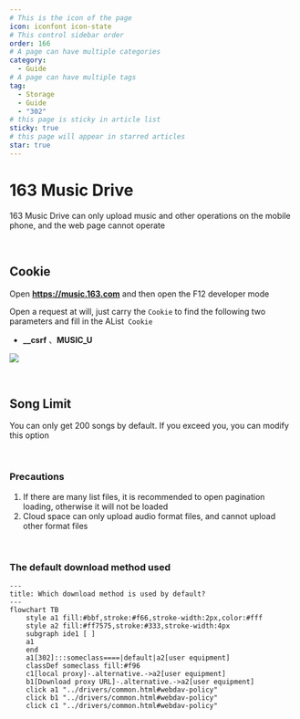 ```yaml
---
# This is the icon of the page
icon: iconfont icon-state
# This control sidebar order
order: 166
# A page can have multiple categories
category:
  - Guide
# A page can have multiple tags
tag:
  - Storage
  - Guide
  - "302"
# this page is sticky in article list
sticky: true
# this page will appear in starred articles
star: true
---
```


# 163 Music Drive

163 Music Drive can only upload music and other operations on the mobile phone, and the web page cannot operate

<br/>



## **Cookie**

Open **https://music.163.com** and then open the F12 developer mode

Open a request at will, just carry the `Cookie` to find the following two parameters and fill in the AList` Cookie`

- **__csrf** 、**MUSIC_U**

![](/img/drivers/163/163_cookie.png)

<br/>



## **Song Limit**

You can only get 200 songs by default. If you exceed you, you can modify this option

<br/>



### **Precautions**

1. If there are many list files, it is recommended to open pagination loading, otherwise it will not be loaded
2. Cloud space can only upload audio format files, and cannot upload other format files

<br/>



### **The default download method used**

```mermaid
---
title: Which download method is used by default?
---
flowchart TB
    style a1 fill:#bbf,stroke:#f66,stroke-width:2px,color:#fff
    style a2 fill:#ff7575,stroke:#333,stroke-width:4px
    subgraph ide1 [ ]
    a1
    end
    a1[302]:::someclass====|default|a2[user equipment]
    classDef someclass fill:#f96
    c1[local proxy]-.alternative.->a2[user equipment]
    b1[Download proxy URL]-.alternative.->a2[user equipment]
    click a1 "../drivers/common.html#webdav-policy"
    click b1 "../drivers/common.html#webdav-policy"
    click c1 "../drivers/common.html#webdav-policy"
```
